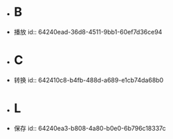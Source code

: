 - # B
- 播放
  id:: 64240ead-36d8-4511-9bb1-60ef7d36ce94
- # C
- 转换
  id:: 642410c8-b4fb-488d-a689-e1cb74da68b0
- # L
- 保存
  id:: 64240ea3-b808-4a80-b0e0-6b796c18337c